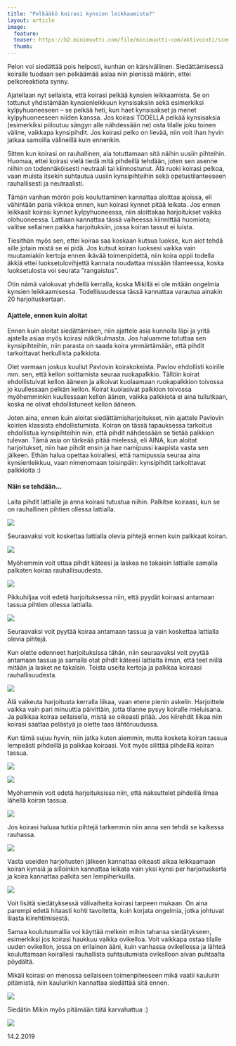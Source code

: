 ```yaml
---
title: "Pelkääkö koirasi kynsien leikkaamista?"
layout: article
image:
  feature:
  teaser: https://b2.minimuutti.com/file/minimuutti-com/aktivointi/siedattaminen-sheippaamalla/DS55752_-245px.jpg
  thumb:
---
```


Pelon voi siedättää pois helposti, kunhan on kärsivällinen. Siedättämisessä koiralle tuodaan sen pelkäämää asiaa niin pienissä määrin, ettei pelkoreaktiota synny.

Ajatellaan nyt sellaista, että koirasi pelkää kynsien leikkaamista. Se on tottunut yhdistämään kynsienleikkuun kynsisaksiin sekä esimerkiksi kylpyhuoneeseen – se pelkää heti, kun haet kynsisakset ja menet kylpyhuoneeseen niiden kanssa. Jos koirasi TODELLA pelkää kynsisaksia  (esimerkiksi piiloutuu sängyn alle nähdessään ne) ­osta tilalle joku toinen väline, vaikkapa kynsipihdit. Jos koirasi pelko on lievää, niin voit ihan hyvin jatkaa samoilla välineillä kuin ennenkin.

Sitten kun koirasi on rauhallinen, ala totuttamaan sitä näihin uusiin pihteihin. Huomaa, ettei koirasi vielä tiedä mitä pihdeillä tehdään, joten sen asenne niihin on todennäköisesti neutraali tai kiinnostunut. Älä ruoki koirasi pelkoa, vaan muista itsekin suhtautua uusiin kynsipihteihin sekä opetustilanteeseen rauhallisesti ja neutraalisti.

Tämän vanhan mörön pois kouluttaminen kannattaa aloittaa ajoissa, eli vähintään paria viikkoa ennen, kun koirasi kynnet pitää leikata. Jos ennen leikkasit koirasi kynnet kylpyhuoneessa, niin aloittakaa harjoitukset vaikka olohuoneessa. Lattiaan kannattaa tässä vaiheessa kiinnittää huomiota; valitse sellainen paikka harjoituksiin, jossa koiran tassut ei luista.

Tiesithän myös sen, ettei koiraa saa koskaan kutsua luokse, kun aiot tehdä sille jotain mistä se ei pidä. Jos kutsut koiran luoksesi vaikka vain muutamiakin kertoja ennen ikävää toimenpidettä, niin koira oppii todella äkkiä ettei luoksetulovihjettä kannata noudattaa missään tilanteessa, koska luoksetulosta voi seurata "rangaistus".

Otin nämä valokuvat yhdellä kerralla, koska Mikillä ei ole mitään ongelmia kynsien leikkaamisessa. Todellisuudessa tässä kannattaa varautua ainakin 20 harjoituskertaan.

#### Ajattele, ennen kuin aloitat

Ennen kuin aloitat siedättämisen, niin ajattele asia kunnolla läpi ja yritä ajatella asiaa myös koirasi näkökulmasta. Jos haluamme totuttaa sen kynsipihteihin, niin parasta on saada koira ymmärtämään, että pihdit tarkoittavat herkullista palkkiota.

Olet varmaan joskus kuullut Pavlovin koirakokeista. Pavlov ehdollisti koirille mm. sen, että kellon soittamista seuraa ruokapalkkio. Tällöin koirat ehdollistuivat kellon ääneen ja alkoivat kuolaamaan ruokapalkkion toivossa jo kuullessaan pelkän kellon. Koirat kuolasivat palkkion toivossa myöhemminkin kuullessaan kellon äänen, vaikka palkkiota ei aina tullutkaan, koska ne olivat ehdollistuneet kellon ääneen.

Joten aina, ennen kuin aloitat siedättämisharjoitukset, niin ajattele Pavlovin koirien klassista ehdollistumista. Koiran on tässä tapauksessa tarkoitus ehdollistua kynsipihteihin niin, että pihdit nähdessään se tietää palkkion tulevan. Tämä asia on tärkeää pitää mielessä, eli AINA, kun aloitat harjoitukset, niin hae pihdit ensin ja hae namipussi kaapista vasta sen jälkeen. Ethän halua opettaa koirallesi, että namipussia seuraa aina kynsienleikkuu, vaan nimenomaan toisinpäin: kynsipihdit tarkoittavat palkkioita :)

#### Näin se tehdään...

Laita pihdit lattialle ja anna koirasi tutustua niihin. Palkitse koiraasi, kun se on rauhallinen pihtien ollessa lattialla. 

[![](https://b2.minimuutti.com/file/minimuutti-com/aktivointi/siedattaminen-sheippaamalla/DS55361-800px.jpg)](https://dl.dropboxusercontent.com/sh/ea1wtnz7z734o12/AACz4iWh2wTWA9lyZAv7xBuPa/aktivointi/siedattaminen-sheippaamalla/DS55361.jpg)

Seuraavaksi voit koskettaa lattialla olevia pihtejä ennen kuin palkkaat koiran.

[![](https://b2.minimuutti.com/file/minimuutti-com/aktivointi/siedattaminen-sheippaamalla/DS55368-800px.jpg)](https://dl.dropboxusercontent.com/sh/ea1wtnz7z734o12/AABvLAkYUvcQpt5QY0Z0XAjya/aktivointi/siedattaminen-sheippaamalla/DS55368.jpg)

Myöhemmin voit ottaa pihdit käteesi ja laskea ne takaisin lattialle samalla palkaten koiraa rauhallisuudesta. 

[![](https://b2.minimuutti.com/file/minimuutti-com/aktivointi/siedattaminen-sheippaamalla/DS55467-800px.jpg)](https://dl.dropboxusercontent.com/sh/ea1wtnz7z734o12/AABmRD88ZqG31IUDJFF0jGA9a/aktivointi/siedattaminen-sheippaamalla/DS55467.jpg)

Pikkuhiljaa voit edetä harjoituksessa niin, että pyydät koiraasi antamaan tassua pihtien ollessa lattialla.

[![](https://b2.minimuutti.com/file/minimuutti-com/aktivointi/siedattaminen-sheippaamalla/DS55485-800px.jpg)](https://dl.dropboxusercontent.com/sh/ea1wtnz7z734o12/AABui9-M21KQ_RrPaQDLgyf8a/aktivointi/siedattaminen-sheippaamalla/DS55485.jpg)

Seuraavaksi voit pyytää koiraa antamaan tassua ja vain koskettaa lattialla olevia pihtejä.

Kun olette edenneet harjoituksissa tähän, niin seuraavaksi voit pyytää antamaan tassua ja samalla otat pihdit käteesi lattialta ilman, että teet niillä mitään ja lasket ne takaisin. Toista useita kertoja ja palkkaa koiraasi rauhallisuudesta. 

[![](https://b2.minimuutti.com/file/minimuutti-com/aktivointi/siedattaminen-sheippaamalla/DS55613-800px.jpg)](https://dl.dropboxusercontent.com/sh/ea1wtnz7z734o12/AACGALsF7YgUFgaodM6d-r2ra/aktivointi/siedattaminen-sheippaamalla/DS55613.jpg)

Älä vaikeuta harjoitusta kerralla liikaa, vaan etene pienin askelin. Harjoittele vaikka vain pari minuuttia päivittäin, jotta tilanne pysyy koiralle mieluisana. Ja palkkaa koiraa sellaisella, mistä se oikeasti pitää. Jos kiirehdit liikaa niin koirasi saattaa pelästyä ja olette taas lähtöruudussa.

Kun tämä sujuu hyvin, niin jatka kuten aiemmin, mutta kosketa koiran tassua lempeästi pihdeillä ja palkkaa koiraasi. Voit myös silittää pihdeillä koiran tassua.

[![](https://b2.minimuutti.com/file/minimuutti-com/aktivointi/siedattaminen-sheippaamalla/DS55706-800px.jpg)](https://dl.dropboxusercontent.com/sh/ea1wtnz7z734o12/AAAwrJhXKDudquDKMHIP7C3ya/aktivointi/siedattaminen-sheippaamalla/DS55706.jpg)

[![](https://b2.minimuutti.com/file/minimuutti-com/aktivointi/siedattaminen-sheippaamalla/DS55829-800px.jpg)](https://dl.dropboxusercontent.com/sh/ea1wtnz7z734o12/AAC99niv-4H6KDzAWp4tqPqua/aktivointi/siedattaminen-sheippaamalla/DS55829.jpg)

Myöhemmin voit edetä harjoituksissa niin, että naksuttelet pihdeillä ilmaa lähellä koiran tassua.

[![](https://b2.minimuutti.com/file/minimuutti-com/aktivointi/siedattaminen-sheippaamalla/DS55712-800px.jpg)](https://dl.dropboxusercontent.com/sh/ea1wtnz7z734o12/AAAnMCfu_9R6EKJ6Z5XPqrU5a/aktivointi/siedattaminen-sheippaamalla/DS55712.jpg)

Jos koirasi haluaa tutkia pihtejä tarkemmin niin anna sen tehdä se kaikessa rauhassa.

[![](https://b2.minimuutti.com/file/minimuutti-com/aktivointi/siedattaminen-sheippaamalla/DS55732-800px.jpg)](https://dl.dropboxusercontent.com/sh/ea1wtnz7z734o12/AAAug8No4hlEUazgnJnuR1wua/aktivointi/siedattaminen-sheippaamalla/DS55732.jpg)

Vasta useiden harjoitusten jälkeen kannattaa oikeasti alkaa leikkaamaan koiran kynsiä ja silloinkin kannattaa leikata vain yksi kynsi per harjoituskerta ja koira kannattaa palkita sen lempiherkuilla.

[![](https://b2.minimuutti.com/file/minimuutti-com/aktivointi/siedattaminen-sheippaamalla/DS55752-800px.jpg)](https://dl.dropboxusercontent.com/sh/ea1wtnz7z734o12/AAA9K3H_lpnVMPRyNI0V1b8ma/aktivointi/siedattaminen-sheippaamalla/DS55752.jpg)

Voit lisätä siedätyksessä välivaiheita koirasi tarpeen mukaan. On aina parempi edetä hitaasti kohti tavoitetta, kuin korjata ongelmia, jotka johtuvat liiasta kiirehtimisestä.

Samaa koulutusmallia voi käyttää melkein mihin tahansa siedätykseen, esimerkiksi jos koirasi haukkuu vaikka ovikelloa. Voit vaikkapa ostaa tilalle uuden ovikellon, jossa on erilainen ääni, kuin vanhassa ovikellossa ja lähteä kouluttamaan koirallesi rauhallista suhtautumista ovikelloon aivan puhtaalta pöydältä.

Mikäli koirasi on menossa sellaiseen toimenpiteeseen mikä vaatii kaulurin pitämistä, niin kaulurikin kannattaa siedättää sitä ennen.

[![](https://b2.minimuutti.com/file/minimuutti-com/aktivointi/siedattaminen-sheippaamalla/DSC58327-800px.jpg)](https://dl.dropboxusercontent.com/sh/ea1wtnz7z734o12/AAB_yaFPJE1Qd_EKP5T3KwZ8a/aktivointi/siedattaminen-sheippaamalla/DSC58327.jpg)

Siedätin Mikin myös pitämään tätä karvahattua :)

[![](https://b2.minimuutti.com/file/minimuutti-com/aktivointi/siedattaminen-sheippaamalla/IMG29753-800px.jpg)](https://dl.dropboxusercontent.com/sh/ea1wtnz7z734o12/AACylf-rkESpk1M0Mi1TIGzSa/aktivointi/siedattaminen-sheippaamalla/IMG29753.jpg)

14.2.2019